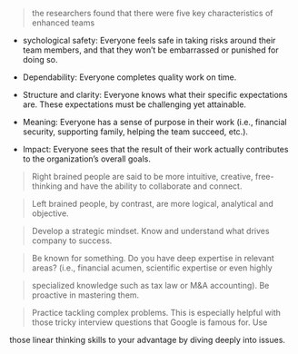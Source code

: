 > the researchers found that there were five key characteristics of enhanced teams

- sychological safety: Everyone feels safe in taking risks around their team members, and that they won’t be embarrassed or punished for doing so.

- Dependability: Everyone completes quality work on time.

- Structure and clarity: Everyone knows what their specific expectations are. These expectations must be challenging yet attainable.

- Meaning: Everyone has a sense of purpose in their work (i.e., financial security, supporting family, helping the team succeed, etc.).

- Impact: Everyone sees that the result of their work actually contributes to the organization’s overall goals.

> Right brained people are said to be more intuitive, creative, free-thinking and have the ability to collaborate and connect. 

> Left brained people, by contrast, are more logical, analytical and objective.

>Develop a strategic mindset. Know and understand what drives company to success.

>Be known for something. Do you have deep expertise in relevant areas? (i.e., financial acumen, scientific expertise or even highly 

>specialized knowledge such as tax law or M&A accounting). Be proactive in mastering them.

>Practice tackling complex problems. This is especially helpful with those tricky interview questions that Google is famous for. Use 

those linear thinking skills to your advantage by diving deeply into issues.
